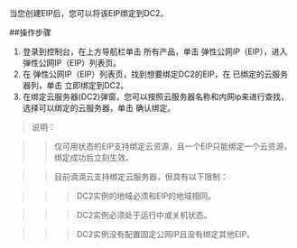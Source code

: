 当您创建EIP后，您可以将该EIP绑定到DC2。

##操作步骤

1. 登录到控制台，在上方导航栏单击 所有产品，单击 弹性公网IP（EIP），进入 弹性公网IP（EIP）列表页。
2. 在 弹性公网IP（EIP）列表页，找到想要绑定DC2的EIP，在	已绑定的云服务器列，单击 立即绑定到DC2。
3. 在绑定云服务器(DC2)弹窗，您可以按照云服务器名称和内网ip来进行查找，选择可以绑定的云服务器，单击 确认绑定。

>说明：

>> 仅可用状态的EIP支持绑定云资源，且一个EIP只能绑定一个云资源，绑定成功后立刻生效。

>>目前滴滴云支持绑定云服务器，但具有以下限制：

>>>DC2实例的地域必须和EIP的地域相同。

>>>DC2实例必须处于运行中或关机状态。

>>>DC2实例没有配置固定公网IP且没有绑定其他EIP。